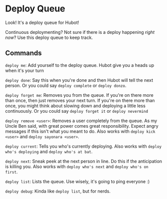 # Deploy Queue
Look! It's a deploy queue for Hubot!

Continuous deploymenting? Not sure if there is a deploy happening _right now_? Use this deploy queue to keep track.

## Commands
`deploy me`: Add yourself to the deploy queue. Hubot give you a heads up when it's your turn

`deploy done`: Say this when you're done and then Hubot will tell the next person. Or you could say `deploy complete` or `deploy donzo`.

`deploy forget me`: Removes you from the queue. If you're on there more than once, then just removes your next turn. If you're on there more than once, you might think about slowing down and deploying a little less continuously. Or you could say `deploy forget it` or `deploy nevermind`

`deploy remove <user>`: Removes a user completely from the queue. As my Uncle Ben said, with great power comes great responsibility. Expect angry messages if this isn't what you meant to do. Also works with `deploy kick <user>` and `deploy sayonara <user>`.

`deploy current`: Tells you who's currently deploying. Also works with `deploy who's deploying` and `deploy who's at bat`.

`deploy next`: Sneak peek at the next person in line. Do this if the anticipation is killing you. Also works with `deploy who's next` and `deploy who's on first`.

`deploy list`: Lists the queue. Use wisely, it's going to ping everyone :)

`deploy debug`: Kinda like `deploy list`, but for nerds.
